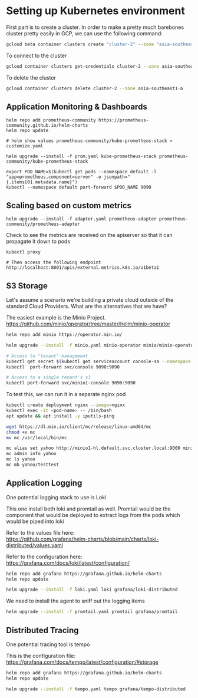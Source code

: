 # Setting up Kubernetes environment

First part is to create a cluster. In order to make a pretty much barebones cluster pretty easily in GCP, we can use the following command:

```bash
gcloud beta container clusters create "cluster-2" --zone "asia-southeast1-a" --no-enable-basic-auth --machine-type "e2-standard-4" --disk-type "pd-standard" --disk-size "100" --metadata disable-legacy-endpoints=true --max-pods-per-node "110" --num-nodes "3" --enable-ip-alias --no-enable-intra-node-visibility --default-max-pods-per-node "110" --no-enable-master-authorized-networks --addons HorizontalPodAutoscaling,HttpLoadBalancing,GcePersistentDiskCsiDriver --enable-autoupgrade --enable-autorepair --max-surge-upgrade 1 --max-unavailable-upgrade 0 --enable-shielded-nodes --node-locations "asia-southeast1-a" --logging=NONE --monitoring=NONE
```

To connect to the cluster

```bash
gcloud container clusters get-credentials cluster-2 --zone asia-southeast1-a
```

To delete the cluster

```bash
gcloud container clusters delete cluster-2 --zone asia-southeast1-a
```

## Application Monitoring & Dashboards

```
helm repo add prometheus-community https://prometheus-community.github.io/helm-charts
helm repo update

# helm show values prometheus-community/kube-prometheus-stack > customize.yaml

helm upgrade --install -f prom.yaml kube-prometheus-stack prometheus-community/kube-prometheus-stack

export POD_NAME=$(kubectl get pods --namespace default -l "app=prometheus,component=server" -o jsonpath="{.items[0].metadata.name}")
kubectl --namespace default port-forward $POD_NAME 9090
```

## Scaling based on custom metrics

```
helm upgrade --install -f adapter.yaml prometheus-adapter prometheus-community/prometheus-adapter
```

Check to see the metrics are received on the apiserver so that it can propagate it down to pods

```
kubectl proxy

# Then access the following endpoint
http://localhost:8001/apis/external.metrics.k8s.io/v1beta1
```

## S3 Storage

Let's assume a scenario we're building a private cloud outside of the standard Cloud Providers. What are the alternatives that we have?

The easiest example is the Minio Project. https://github.com/minio/operator/tree/master/helm/minio-operator

```bash
helm repo add minio https://operator.min.io/

helm upgrade --install -f minio.yaml minio-operator minio/minio-operator

# Access to "tenant" management
kubectl get secret $(kubectl get serviceaccount console-sa --namespace default -o jsonpath="{.secrets[0].name}") --namespace default -o jsonpath="{.data.token}" | base64 --decode 
kubectl  port-forward svc/console 9090:9090

# Access to a single tenant's s3
kubectl port-forward svc/minio1-console 9090:9090
```

To test this, we can run it in a separate nginx pod

```bash
kubectl create deployment nginx --image=nginx
kubectl exec -it <pod-name> -- /bin/bash
apt update && apt install -y iputils-ping

wget https://dl.min.io/client/mc/release/linux-amd64/mc
chmod +x mc
mv mc /usr/local/bin/mc

mc alias set yahoo http://minio1-hl.default.svc.cluster.local:9000 minio minio123
mc admin info yahoo
mc ls yahoo
mc mb yahoo/testtest
```

## Application Logging

One potential logging stack to use is Loki

This one install both loki and promtail as well. Promtail would be the component that would be deployed to extract logs from the pods which would be piped into loki

Refer to the values file here:  
https://github.com/grafana/helm-charts/blob/main/charts/loki-distributed/values.yaml

Refer to the configuration here:  
https://grafana.com/docs/loki/latest/configuration/

```bash
helm repo add grafana https://grafana.github.io/helm-charts
helm repo update

helm upgrade --install -f loki.yaml loki grafana/loki-distributed
```

We need to install the agent to sniff out the logging items

```bash
helm upgrade --install -f promtail.yaml promtail grafana/promtail
```

## Distributed Tracing

One potential tracing tool is tempo

This is the configuration file:  
https://grafana.com/docs/tempo/latest/configuration/#storage

```bash
helm repo add grafana https://grafana.github.io/helm-charts
helm repo update

helm upgrade --install -f tempo.yaml tempo grafana/tempo-distributed
```
